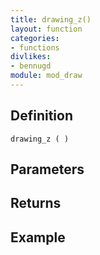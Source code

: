 ```yaml
---
title: drawing_z()
layout: function
categories:
- functions
divlikes:
- bennugd
module: mod_draw
---
```


## Definition

    drawing_z ( )

## Parameters

## Returns

## Example
